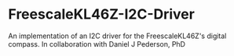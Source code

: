 # FreescaleKL46Z-I2C-Driver
An implementation of an I2C driver for the FreescaleKL46Z's digital compass. In collaboration with Daniel J Pederson, PhD
